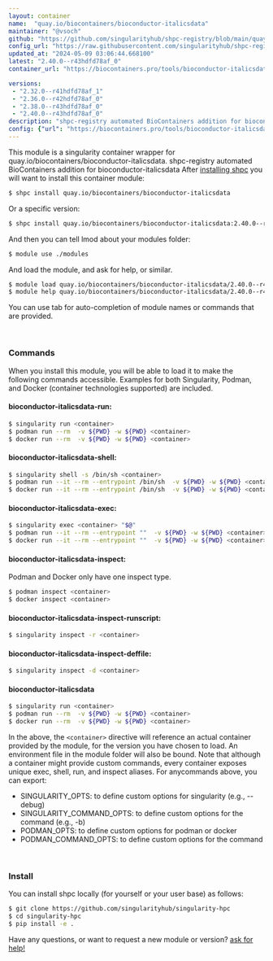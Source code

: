 ```yaml
---
layout: container
name:  "quay.io/biocontainers/bioconductor-italicsdata"
maintainer: "@vsoch"
github: "https://github.com/singularityhub/shpc-registry/blob/main/quay.io/biocontainers/bioconductor-italicsdata/container.yaml"
config_url: "https://raw.githubusercontent.com/singularityhub/shpc-registry/main/quay.io/biocontainers/bioconductor-italicsdata/container.yaml"
updated_at: "2024-05-09 03:06:44.668100"
latest: "2.40.0--r43hdfd78af_0"
container_url: "https://biocontainers.pro/tools/bioconductor-italicsdata"

versions:
 - "2.32.0--r41hdfd78af_1"
 - "2.36.0--r42hdfd78af_0"
 - "2.38.0--r43hdfd78af_0"
 - "2.40.0--r43hdfd78af_0"
description: "shpc-registry automated BioContainers addition for bioconductor-italicsdata"
config: {"url": "https://biocontainers.pro/tools/bioconductor-italicsdata", "maintainer": "@vsoch", "description": "shpc-registry automated BioContainers addition for bioconductor-italicsdata", "latest": {"2.40.0--r43hdfd78af_0": "sha256:9abefebf61f87b975cdb40a1aee27bccc29a74e18d7591cdd954df47f43db397"}, "tags": {"2.32.0--r41hdfd78af_1": "sha256:3e980c35c846274dad61dab2ce3dc8557ac34d053e70ae9fd2343eb25a0469cb", "2.36.0--r42hdfd78af_0": "sha256:ce574f2034def617207ced60a91ad200e85cf90221cc2d6dda492c6900c8b34b", "2.38.0--r43hdfd78af_0": "sha256:2c60e308d7a07b7fd3e8d15c3a5fd1e309d42fd2454df8c4cd354ca869091b06", "2.40.0--r43hdfd78af_0": "sha256:9abefebf61f87b975cdb40a1aee27bccc29a74e18d7591cdd954df47f43db397"}, "docker": "quay.io/biocontainers/bioconductor-italicsdata"}
---
```


This module is a singularity container wrapper for quay.io/biocontainers/bioconductor-italicsdata.
shpc-registry automated BioContainers addition for bioconductor-italicsdata
After [installing shpc](#install) you will want to install this container module:


```bash
$ shpc install quay.io/biocontainers/bioconductor-italicsdata
```

Or a specific version:

```bash
$ shpc install quay.io/biocontainers/bioconductor-italicsdata:2.40.0--r43hdfd78af_0
```

And then you can tell lmod about your modules folder:

```bash
$ module use ./modules
```

And load the module, and ask for help, or similar.

```bash
$ module load quay.io/biocontainers/bioconductor-italicsdata/2.40.0--r43hdfd78af_0
$ module help quay.io/biocontainers/bioconductor-italicsdata/2.40.0--r43hdfd78af_0
```

You can use tab for auto-completion of module names or commands that are provided.

<br>

### Commands

When you install this module, you will be able to load it to make the following commands accessible.
Examples for both Singularity, Podman, and Docker (container technologies supported) are included.

#### bioconductor-italicsdata-run:

```bash
$ singularity run <container>
$ podman run --rm  -v ${PWD} -w ${PWD} <container>
$ docker run --rm  -v ${PWD} -w ${PWD} <container>
```

#### bioconductor-italicsdata-shell:

```bash
$ singularity shell -s /bin/sh <container>
$ podman run --it --rm --entrypoint /bin/sh  -v ${PWD} -w ${PWD} <container>
$ docker run --it --rm --entrypoint /bin/sh  -v ${PWD} -w ${PWD} <container>
```

#### bioconductor-italicsdata-exec:

```bash
$ singularity exec <container> "$@"
$ podman run --it --rm --entrypoint ""  -v ${PWD} -w ${PWD} <container> "$@"
$ docker run --it --rm --entrypoint ""  -v ${PWD} -w ${PWD} <container> "$@"
```

#### bioconductor-italicsdata-inspect:

Podman and Docker only have one inspect type.

```bash
$ podman inspect <container>
$ docker inspect <container>
```

#### bioconductor-italicsdata-inspect-runscript:

```bash
$ singularity inspect -r <container>
```

#### bioconductor-italicsdata-inspect-deffile:

```bash
$ singularity inspect -d <container>
```



#### bioconductor-italicsdata

```bash
$ singularity run <container>
$ podman run --rm  -v ${PWD} -w ${PWD} <container>
$ docker run --rm  -v ${PWD} -w ${PWD} <container>
```


In the above, the `<container>` directive will reference an actual container provided
by the module, for the version you have chosen to load. An environment file in the
module folder will also be bound. Note that although a container
might provide custom commands, every container exposes unique exec, shell, run, and
inspect aliases. For anycommands above, you can export:

 - SINGULARITY_OPTS: to define custom options for singularity (e.g., --debug)
 - SINGULARITY_COMMAND_OPTS: to define custom options for the command (e.g., -b)
 - PODMAN_OPTS: to define custom options for podman or docker
 - PODMAN_COMMAND_OPTS: to define custom options for the command

<br>

### Install

You can install shpc locally (for yourself or your user base) as follows:

```bash
$ git clone https://github.com/singularityhub/singularity-hpc
$ cd singularity-hpc
$ pip install -e .
```

Have any questions, or want to request a new module or version? [ask for help!](https://github.com/singularityhub/singularity-hpc/issues)